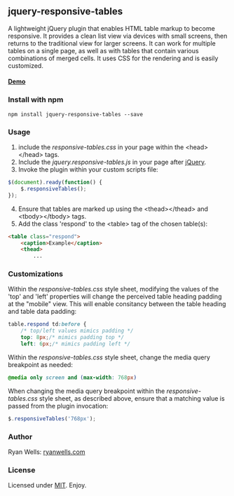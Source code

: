 ## jquery-responsive-tables

A lightweight jQuery plugin that enables HTML table markup to become responsive. It provides a clean list view via devices with small screens, then returns to the traditional view for larger screens. It can work for multiple tables on a single page, as well as with tables that contain various combinations of merged cells. It uses CSS for the rendering and is easily customized. 

#### <a href="http://ryanwells.com/examples/responsive-tables/" target="_blank">Demo</a>

### Install with npm
```
npm install jquery-responsive-tables --save
```

### Usage

1. include the <em>responsive-tables.css</em> in your page within the &lt;head&gt;&lt;/head&gt; tags.
2. Include the <em>jquery.responsive-tables.js</em> in your page after <a href="http://jquery.com/download/" target="_blank">jQuery</a>.
3. Invoke the plugin within your custom scripts file: 
```javascript
$(document).ready(function() {
    $.responsiveTables();    
});    
```
4. Ensure that tables are marked up using the &lt;thead&gt;&lt;/thead&gt; and &lt;tbody&gt;&lt;/tbody&gt; tags.
5. Add the class 'respond' to the &lt;table&gt; tag of the chosen table(s):
```html
<table class="respond">
    <caption>Example</caption>
    <thead>
        ...
```
### Customizations 

Within the <em>responsive-tables.css</em> style sheet, modifying the values of the 'top' and 'left' properties will change the perceived table heading padding at the &quot;mobile&quot; view. This will enable consitancy between the table heading and table data padding:
```css
table.respond td:before { 
    /* top/left values mimics padding */
    top: 8px;/* mimics padding top */
    left: 6px;/* mimics padding left */
```

Within the <em>responsive-tables.css</em> style sheet, change the media query breakpoint as needed:
```css
@media only screen and (max-width: 768px) 
```
When changing the media query breakpoint within the <em>responsive-tables.css</em> style sheet, as described above, ensure that a matching value is passed from the plugin invocation: 
```javascript
$.responsiveTables('768px');    
```

### Author

Ryan Wells: [ryanwells.com][twitter]

### License

Licensed under [MIT][mit]. Enjoy.

[twitter]: http://ryanwells.com
[mit]: http://www.opensource.org/licenses/mit-license.php
[jquery]: http://jquery.com/
